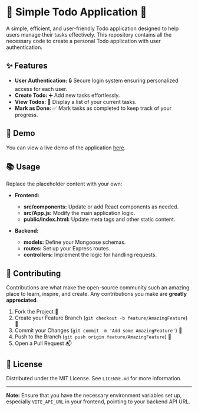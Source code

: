 # 🌟 Simple Todo Application 🌟



A simple, efficient, and user-friendly Todo application designed to help users manage their tasks effectively. This repository contains all the necessary code to create a personal Todo application with user authentication.

## ✨ Features

- **User Authentication:** 🔒 Secure login system ensuring personalized access for each user.
- **Create Todo:** ➕ Add new tasks effortlessly.
- **View Todos:** 👀 Display a list of your current tasks.
- **Mark as Done:** ✅ Mark tasks as completed to keep track of your progress.

## 🚀 Demo

You can view a live demo of the application [here](https://simple-todo-application.onrender.com).

## 📚 Usage

Replace the placeholder content with your own:

- **Frontend:**
  - **src/components:** Update or add React components as needed.
  - **src/App.js:** Modify the main application logic.
  - **public/index.html:** Update meta tags and other static content.

- **Backend:**
  - **models:** Define your Mongoose schemas.
  - **routes:** Set up your Express routes.
  - **controllers:** Implement the logic for handling requests.

## 🤝 Contributing

Contributions are what make the open-source community such an amazing place to learn, inspire, and create. Any contributions you make are **greatly appreciated**.

1. Fork the Project 🍴
2. Create your Feature Branch (`git checkout -b feature/AmazingFeature`) 🌟
3. Commit your Changes (`git commit -m 'Add some AmazingFeature'`) 💬
4. Push to the Branch (`git push origin feature/AmazingFeature`) 🚀
5. Open a Pull Request 📬

## 📄 License

Distributed under the MIT License. See `LICENSE.md` for more information.

---

**Note:** Ensure that you have the necessary environment variables set up, especially `VITE_API_URL` in your frontend, pointing to your backend API URL. 
